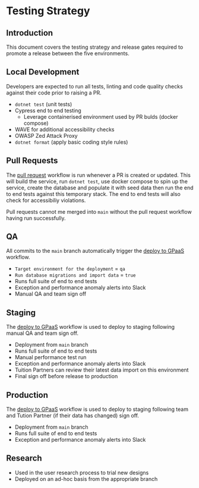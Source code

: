 # Testing Strategy

## Introduction

This document covers the testing strategy and release gates required to promote a release between the five environments.

## Local Development

Developers are expected to run all tests, linting and code quality checks against their code prior to raising a PR.

- `dotnet test` (unit tests)
- Cypress end to end testing
  - Leverage containerised environment used by PR bulds (docker compose)
- WAVE for additional accessibility checks
- OWASP Zed Attack Proxy
- `dotnet format` (apply basic coding style rules)

## Pull Requests

The [pull request](../.github/workflows/pull-request.yml) workflow is run whenever a PR is created or updated. This will build the service, run `dotnet test`, use docker compose to spin up the service, create the database and populate it with seed data then run the end to end tests against this temporary stack. The end to end tests will also check for accessibiliy violations.

Pull requests cannot me merged into `main` without the pull request workflow having run successfully.

## QA

All commits to the `main` branch automatically trigger the [deploy to GPaaS](../.github/workflows/deploy-to-gpaas.yml) workflow.

- `Target environment for the deployment` = `qa`
- `Run database migrations and import data` = `true`
- Runs full suite of end to end tests
- Exception and performance anomaly alerts into Slack
- Manual QA and team sign off

## Staging

The [deploy to GPaaS](../.github/workflows/deploy-to-gpaas.yml) workflow is used to deploy to staging following manual QA and team sign off.

- Deployment from `main` branch
- Runs full suite of end to end tests
- Manual performance test run
- Exception and performance anomaly alerts into Slack
- Tuition Partners can review their latest data import on this environment
- Final sign off before release to production

## Production

The [deploy to GPaaS](../.github/workflows/deploy-to-gpaas.yml) workflow is used to deploy to staging following team and Tution Partner (if their data has changed) sign off.

- Deployment from `main` branch
- Runs full suite of end to end tests
- Exception and performance anomaly alerts into Slack

## Research

- Used in the user research process to trial new designs
- Deployed on an ad-hoc basis from the appropriate branch
